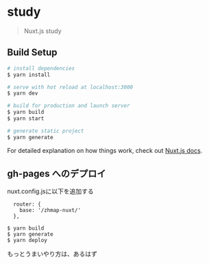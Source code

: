 # study

> Nuxt.js study

## Build Setup

```bash
# install dependencies
$ yarn install

# serve with hot reload at localhost:3000
$ yarn dev

# build for production and launch server
$ yarn build
$ yarn start

# generate static project
$ yarn generate
```

For detailed explanation on how things work, check out [Nuxt.js docs](https://nuxtjs.org).

## gh-pages へのデプロイ
nuxt.config.jsに以下を追加する
```
  router: {
    base: '/zhmap-nuxt/'
  },
```
```
$ yarn build
$ yarn generate
$ yarn deploy
```
もっとうまいやり方は、あるはず